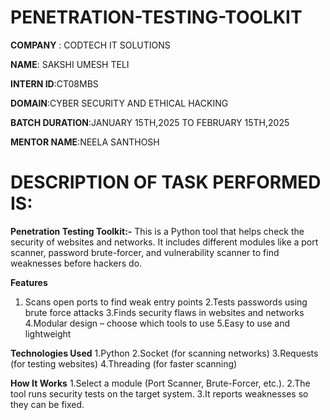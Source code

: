 # PENETRATION-TESTING-TOOLKIT

**COMPANY** : CODTECH IT SOLUTIONS

**NAME**: SAKSHI UMESH TELI

**INTERN ID**:CT08MBS

**DOMAIN**:CYBER SECURITY AND ETHICAL HACKING

**BATCH DURATION**:JANUARY 15TH,2025 TO FEBRUARY 15TH,2025

**MENTOR NAME**:NEELA SANTHOSH

#  DESCRIPTION OF TASK PERFORMED IS:

**Penetration Testing Toolkit:-**
This is a Python tool that helps check the security of websites and networks. It includes different modules like a port scanner, password brute-forcer, and vulnerability scanner to find weaknesses before hackers do.

**Features**
1. Scans open ports to find weak entry points
2.Tests passwords using brute force attacks
3.Finds security flaws in websites and networks
4.Modular design – choose which tools to use
5.Easy to use and lightweight

**Technologies Used**
1.Python
2.Socket (for scanning networks)
3.Requests (for testing websites)
4.Threading (for faster scanning)

**How It Works**
1.Select a module (Port Scanner, Brute-Forcer, etc.).
2.The tool runs security tests on the target system.
3.It reports weaknesses so they can be fixed.

